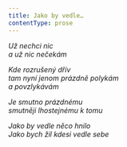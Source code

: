```yaml
---
title: Jako by vedle…
contentType: prose
---
```


_Už nechci nic  
a už nic nečekám_

_Kde rozrušený dřív  
tam nyní jenom prázdně polykám  
a povzlykávám_

_Je smutno prázdnému  
smutněji lhostejnému k tomu_

_Jako by vedle něco hnilo  
Jako bych žil kdesi vedle sebe_
